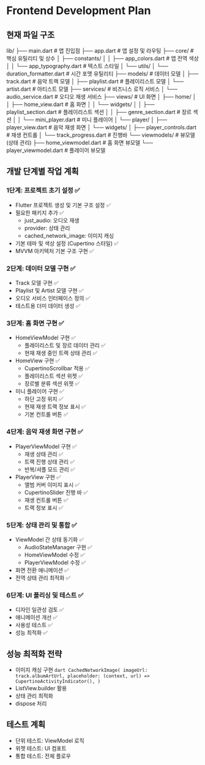 # Frontend Development Plan

## 현재 파일 구조

lib/
├── main.dart                 # 앱 진입점
├── app.dart                  # 앱 설정 및 라우팅
├── core/                     # 핵심 유틸리티 및 상수
│   ├── constants/
│   │   ├── app_colors.dart      # 앱 전역 색상
│   │   └── app_typography.dart  # 텍스트 스타일
│   └── utils/
│       └── duration_formatter.dart  # 시간 포맷 유틸리티
├── models/                   # 데이터 모델
│   ├── track.dart              # 음악 트랙 모델
│   ├── playlist.dart           # 플레이리스트 모델
│   └── artist.dart             # 아티스트 모델
├── services/                 # 비즈니스 로직 서비스
│   └── audio_service.dart      # 오디오 재생 서비스
├── views/                    # UI 화면
│   ├── home/
│   │   ├── home_view.dart         # 홈 화면
│   │   └── widgets/
│   │       ├── playlist_section.dart  # 플레이리스트 섹션
│   │       ├── genre_section.dart     # 장르 섹션
│   │       └── mini_player.dart       # 미니 플레이어
│   └── player/
│       ├── player_view.dart        # 음악 재생 화면
│       └── widgets/
│           ├── player_controls.dart   # 재생 컨트롤
│           └── track_progress.dart    # 진행바
└── viewmodels/              # 뷰모델 (상태 관리)
    ├── home_viewmodel.dart     # 홈 화면 뷰모델
    └── player_viewmodel.dart   # 플레이어 뷰모델

## 개발 단계별 작업 계획

### 1단계: 프로젝트 초기 설정 ✅
- Flutter 프로젝트 생성 및 기본 구조 설정 ✅
- 필요한 패키지 추가 ✅
  - just_audio: 오디오 재생
  - provider: 상태 관리
  - cached_network_image: 이미지 캐싱
- 기본 테마 및 색상 설정 (Cupertino 스타일) ✅
- MVVM 아키텍처 기본 구조 구현 ✅

### 2단계: 데이터 모델 구현 ✅
- Track 모델 구현 ✅
- Playlist 및 Artist 모델 구현 ✅
- 오디오 서비스 인터페이스 정의 ✅
- 테스트용 더미 데이터 생성 ✅

### 3단계: 홈 화면 구현 ✅
- HomeViewModel 구현 ✅
  - 플레이리스트 및 장르 데이터 관리 ✅
  - 현재 재생 중인 트랙 상태 관리 ✅
- HomeView 구현 ✅
  - CupertinoScrollbar 적용 ✅
  - 플레이리스트 섹션 위젯 ✅
  - 장르별 분류 섹션 위젯 ✅
- 미니 플레이어 구현 ✅
  - 하단 고정 위치 ✅
  - 현재 재생 트랙 정보 표시 ✅
  - 기본 컨트롤 버튼 ✅

### 4단계: 음악 재생 화면 구현 ✅
- PlayerViewModel 구현 ✅
  - 재생 상태 관리 ✅
  - 트랙 진행 상태 관리 ✅
  - 반복/셔플 모드 관리 ✅
- PlayerView 구현 ✅
  - 앨범 커버 이미지 표시 ✅
  - CupertinoSlider 진행 바 ✅
  - 재생 컨트롤 버튼 ✅
  - 트랙 정보 표시 ✅

### 5단계: 상태 관리 및 통합 ✅
- ViewModel 간 상태 동기화 ✅
  - AudioStateManager 구현 ✅
  - HomeViewModel 수정 ✅
  - PlayerViewModel 수정 ✅
- 화면 전환 애니메이션 ✅
- 전역 상태 관리 최적화 ✅

### 6단계: UI 폴리싱 및 테스트 ✅
- 디자인 일관성 검토 ✅
- 애니메이션 개선 ✅
- 사용성 테스트 ✅
- 성능 최적화 ✅

## 성능 최적화 전략
- 이미지 캐싱 구현  ```dart
  CachedNetworkImage(
    imageUrl: track.albumArtUrl,
    placeholder: (context, url) => CupertinoActivityIndicator(),
  )  ```
- ListView.builder 활용
- 상태 관리 최적화
- dispose 처리

## 테스트 계획
- 단위 테스트: ViewModel 로직
- 위젯 테스트: UI 컴포트
- 통합 테스트: 전체 플로우